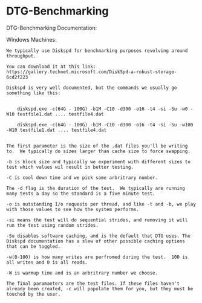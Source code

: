 # DTG-Benchmarking

DTG-Benchmarking Documentation:

Windows Machines:

	We typically use Diskspd for benchmarking purposes revolving around throughput.

	You can download it at this link: https://gallery.technet.microsoft.com/DiskSpd-a-robust-storage-6cd2f223

	Diskspd is very well documented, but the commands we usually go something like this:
  

		diskspd.exe -c(64G - 100G) -b1M -C10 -d300 -o16 -t4 -si -Su -w0 -W10 testfile1.dat .... testfile4.dat

		diskspd.exe -c(64G - 100G) -b1M -C10 -d300 -o16 -t4 -si -Su -w100 -W10 testfile1.dat .... testfile4.dat
    

	The first parameter is the size of the .dat files you'll be writing to.  We typically do sizes larger than cache size to force swapping.

	-b is block size and typically we experiment with different sizes to test which values wil result in better testing.  

	-C is cool down time and we pick some arbritrary number.

	The -d flag is the duration of the test.  We typically are running many tests a day so the standard is a five minute test.  

	-o is outstanding I/o requests per thread, and like -t and -b, we play with those values to see how the system performs. 

	-si means the test will do sequential strides, and removing it will run the test using random strides.  

	-Su disables software caching, and is the default that DTG uses. The Diskspd documentation has a slew of other possible caching options that can be toggled. 

	-w(0-100) is how many writes are perfromed during the test.  100 is all writes and 0 is all reads.

	-W is warmup time and is an arbritrary number we choose.

	The final paramaeters are the test files. If these files haven't already been created, -c will populate them for you, but they must be touched by the user.
